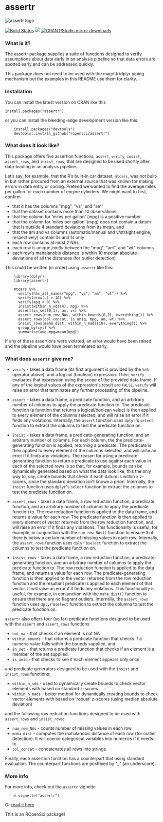 assertr
===

![assertr logo](http://statethatiamin.onlythisrose.com/assertrlogo.png)

[![Build Status](http://travis-ci.org/ropensci/assertr.svg?branch=master)](https://travis-ci.org/ropensci/assertr)
[![](http://www.r-pkg.org/badges/version/assertr)](https://cran.r-project.org/package=assertr)
[![CRAN RStudio mirror downloads](http://cranlogs.r-pkg.org/badges/assertr)](https://cran.r-project.org/package=assertr)

### What is it?
The assertr package supplies a suite of functions designed to verify
assumptions about data early in an analysis pipeline so that
data errors are spotted early and can be addressed quickly.

This package does not need to be used with the magrittr/dplyr piping
mechanism but the examples in this README use them for clarity.

### Installation

You can install the latest version on CRAN like this
  
    install.packages("assertr")

or you can install the bleeding-edge development version like this:
```{r}
    install.packages("devtools")
    devtools::install_github("ropensci/assertr")
```
### What does it look like?
This package offers five assertion functions, `assert`, `verify`,
`insist`, `assert_rows`, and `insist_rows`, that are designed to be used
shortly after data-loading in an analysis pipeline...

Let’s say, for example, that the R’s built-in car dataset, `mtcars`, was not 
built-in but rather procured from an external source that was known for making
errors in data entry or coding. Pretend we wanted to find the average
miles per gallon for each number of engine cylinders. We might want to first,
confirm
- that it has the columns "mpg", "vs", and "am"
- that the dataset contains more than 10 observations
- that the column for 'miles per gallon' (mpg) is a positive number
- that the column for ‘miles per gallon’ (mpg) does not contain a datum
that is outside 4 standard deviations from its mean, and
- that the am and vs columns (automatic/manual and v/straight engine,
respectively) contain 0s and 1s only
- each row contains at most 2 NAs
- each row is unique *jointly* between the "mpg", "am", and "wt" columns
- each row's mahalanobis distance is within 10 median absolute deviations of
all the distances (for outlier detection)


This could be written (in order) using `assertr` like this:

```{r}
    library(dplyr)
    library(assertr)

    mtcars %>%
      verify(has_all_names("mpg", "vs", "am", "wt")) %>%
      verify(nrow(.) > 10) %>%
      verify(mpg > 0) %>%
      insist(within_n_sds(4), mpg) %>%
      assert(in_set(0,1), am, vs) %>%
      assert_rows(num_row_NAs, within_bounds(0,2), everything()) %>%
      assert_rows(col_concat, is_uniq, mpg, am, wt) %>%
      insist_rows(maha_dist, within_n_mads(10), everything()) %>%
      group_by(cyl) %>%
      summarise(avg.mpg=mean(mpg))
```

If any of these assertions were violated, an error would have been raised
and the pipeline would have been terminated early.

### What does `assertr` give me?

- `verify` - takes a data frame (its first argument is provided by
the `%>%` operator above), and a logical (boolean) expression. Then, `verify`
evaluates that expression using the scope of the provided data frame. If any
of the logical values of the expression's result are `FALSE`, `verify` will
raise an error that terminates any further processing of the pipeline.

- `assert` - takes a data frame, a predicate function, and an arbitrary
number of columns to apply the predicate function to. The predicate function
(a function that returns a logical/boolean value) is then applied to every
element of the columns selected, and will raise an error if it finds any
violations. Internally, the `assert` function uses `dplyr`'s
`select` function to extract the columns to test the predicate function on.

- `insist` - takes a data frame, a predicate-generating function, and an
arbitrary number of columns. For each column, the the predicate-generating
function is applied, returning a predicate. The predicate is then applied to
every element of the columns selected, and will raise an error if it finds any
violations. The reason for using a predicate-generating function to return a
predicate to use against each value in each of the selected rows is so
that, for example, bounds can be dynamically generated based on what the data
look like; this the only way to, say, create bounds that check if each datum is
within x z-scores, since the standard deviation isn't known a priori.
Internally, the `insist` function uses `dplyr`'s `select` function to extract
the columns to test the predicate function on.

- `assert_rows` - takes a data frame, a row reduction function, a predicate
function, and an arbitrary number of columns to apply the predicate function
to. The row reduction function is applied to the data frame, and returns a value
for each row. The predicate function is then applied to every element of vector
returned from the row reduction function, and will raise an error if it finds
any violations. This functionality is useful, for example, in conjunction with
the `num_row_NAs()` function to ensure that there is below a certain number of
missing values in each row. Internally, the `assert_rows` function uses
`dplyr`'s`select` function to extract the columns to test the predicate
function on.

- `insist_rows` - takes a data frame, a row reduction function, a
predicate-generating
function, and an arbitrary number of columns to apply the predicate function
to. The row reduction function is applied to the data frame, and returns a value
for each row. The predicate-generating function is then applied to the vector
returned from the row reduction function and the resultant predicate is
applied to each element of that vector. It will raise an error if it finds any
violations. This functionality is useful, for example, in conjunction with
the `maha_dist()` function to ensure that there are no flagrant outliers.
Internally, the `assert_rows` function uses `dplyr`'s`select` function to
extract the columns to test the predicate function on.


`assertr` also offers four (so far) predicate functions designed to be used
with the `assert` and `assert_rows` functions:

- `not_na` - that checks if an element is not NA
- `within_bounds` - that returns a predicate function that checks if a numeric
value falls within the bounds supplied, and
- `in_set` - that returns a predicate function that checks if an element is
a member of the set supplied.
- `is_uniq` - that checks to see if each element appears only once

and predicate generators designed to be used with the `insist` and `insist_rows`
functions:

- `within_n_sds` - used to dynamically create bounds to check vector elements with
based on standard z-scores
- `within_n_mads` - better method for dynamically creating bounds to check vector
elements with based on 'robust' z-scores (using median absolute deviation)

and the following row reduction functions designed to be used with `assert_rows`
and `insist_rows`:

- `num_row_NAs` - counts number of missing values in each row
- `maha_dist` - computes the mahalanobis distance of each row (for outlier
detection). It will coerce categorical variables into numerics if it needs to.
- `col_concat` - concatenates all rows into strings

Finally, each assertion function has a counterpart that using standard
evaluation. The counterpart functions are postfixed by "_" (an underscore).

### More info

For more info, check out the `assertr` vignette
```{r}
    > vignette("assertr")
```
Or [read it here](https://CRAN.R-project.org/package=assertr/vignettes/assertr.html)

This is an ROpenSci package!
